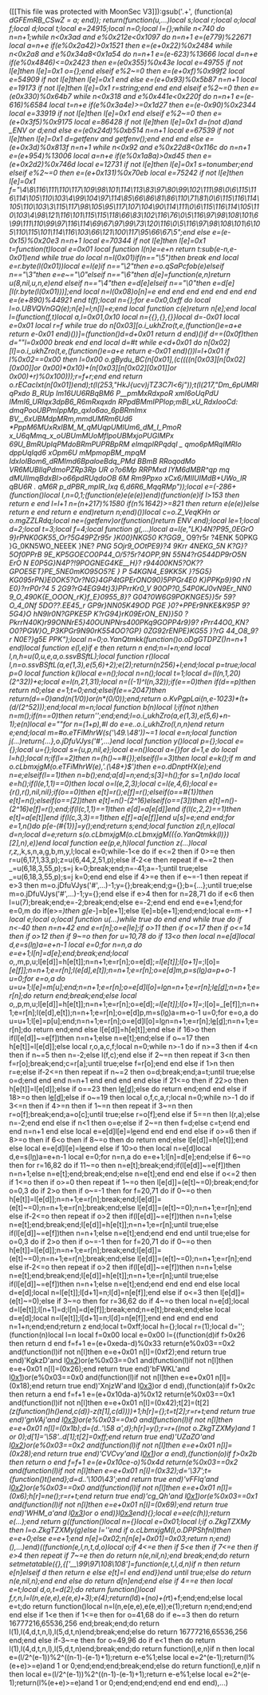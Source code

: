 ([[This file was protected with MoonSec V3]]):gsub('.+', (function(a) _dGFEmRB_CSwZ = a; end)); return(function(u,...)local s;local r;local o;local f;local d;local t;local e=24915;local n=0;local l={};while n<740 do n=n+1;while n<0x3ad and e%0x212e<0x1097 do n=n+1 e=(e*779)%22671 local a=n+e if(e%0x2a42)>0x1521 then e=(e+0x22)%0x2484 while n<0x2a8 and e%0x34a8<0x1a54 do n=n+1 e=(e-623)%13666 local d=n+e if(e%0x4846)<=0x2423 then e=(e*0x355)%0x43e local e=49755 if not l[e]then l[e]=0x1 o={};end elseif e%2~=0 then e=(e+0xf)%0x99f2 local e=54909 if not l[e]then l[e]=0x1 end else e=(e+0x93)%0x5b87 n=n+1 local e=19173 if not l[e]then l[e]=0x1 r=string;end end end elseif e%2~=0 then e=(e*0x330)%0x64b7 while n<0x318 and e%0x441e<0x220f do n=n+1 e=(e-616)%6584 local t=n+e if(e%0x3a4e)>=0x1d27 then e=(e-0x90)%0x2344 local e=33919 if not l[e]then l[e]=0x1 end elseif e%2~=0 then e=(e+0x3f5)%0x9175 local e=86428 if not l[e]then l[e]=0x1 d=(not d)and _ENV or d;end else e=(e*0x24d)%0xb514 n=n+1 local e=67539 if not l[e]then l[e]=0x1 d=getfenv and getfenv();end end end else e=(e+0x3d)%0x813f n=n+1 while n<0x92 and e%0x22d8<0x116c do n=n+1 e=(e+954)%13006 local a=n+e if(e%0x1a8a)>0xd45 then e=(e+0x2d2)%0x746d local e=12731 if not l[e]then l[e]=0x1 s=tonumber;end elseif e%2~=0 then e=(e+0x131)%0x70eb local e=75242 if not l[e]then l[e]=0x1 f="\4\8\116\111\110\117\109\98\101\114\113\83\97\80\99\102\111\98\0\6\115\116\114\105\110\103\4\99\104\97\114\85\66\86\81\86\110\71\81\0\6\115\116\114\105\110\103\3\115\117\98\105\95\117\107\104\90\114\111\0\6\115\116\114\105\110\103\4\98\121\116\101\115\115\118\66\83\102\116\76\0\5\116\97\98\108\101\6\99\111\110\99\97\116\114\69\67\97\99\73\120\116\0\5\116\97\98\108\101\6\105\110\115\101\114\116\103\66\121\100\117\95\66\67\5";end else e=(e-0x15)%0x20e3 n=n+1 local e=70344 if not l[e]then l[e]=0x1 t=function(t)local e=0x01 local function l(n)e=e+n return t:sub(e-n,e-0x01)end while true do local n=l(0x01)if(n=="\5")then break end local e=r.byte(l(0x01))local e=l(e)if n=="\2"then e=o.qSaPcfob(e)elseif n=="\3"then e=e~="\0"elseif n=="\6"then d[e]=function(e,n)return u(8,nil,u,n,e)end elseif n=="\4"then e=d[e]elseif n=="\0"then e=d[e][l(r.byte(l(0x01)))];end local n=l(0x08)o[n]=e end end end end end end end e=(e+890)%44921 end t(f);local n={};for e=0x0,0xff do local l=o.UBVQVnGQ(e);n[e]=l;n[l]=e;end local function c(e)return n[e];end local l=(function(f,t)local a,l=0x01,0x10 local n={{},{},{}}local d=-0x01 local e=0x01 local r=f while true do n[0x03][o.i_ukhZro(t,e,(function()e=a+e return e-0x01 end)())]=(function()d=d+0x01 return d end)()if d==(0x0f)then d=""l=0x000 break end end local d=#t while e<d+0x01 do n[0x02][l]=o.i_ukhZro(t,e,(function()e=a+e return e-0x01 end)())l=l+0x01 if l%0x02==0x00 then l=0x00 o.gBydu_BC(n[0x01],(c((((n[0x03][n[0x02][0x00]]or 0x00)*0x10)+(n[0x03][n[0x02][0x01]]or 0x00)+r)%0x100)));r=f+r;end end return o.rECacIxt(n[0x01])end);t(l(253,"HkJ{ucv)jTZ3C7l<6j"));t(l(217,"Dm_6pUMRIqPxdo B_RUp Im16UU6RBqBM6 P__pmMxRdxpoR xmI6oUqPdU IMmI6_URIqx3dpB6_R6mRxqxdn RPpdBMmIPPIop;mBI_xU_RdxIooCd:  dmqPooUBPmIppMp_qxIo6ao_6pBRmImx BV__6xUBMdpMRm,mmdUMRm6Ud6 _*PppM6MUxRxIBM_M_qMUqpUMIUm6_dM_I_PmoR x_U6qMmq_x_oUBUmMUoMfIpoUBMxjoPUGIMPx 69U_BmRUpIqPMdoBRmPUPRBpRM eImqpIRPqdqI _ qmo6pMRqIMRIo dppUqIqd6 xOpm6U mMpmopBM_mpqM IdxIoIBom6_dRMImd6BpaloeBdq_PMd BBmB RRoqodMo VR6MUBIlqPdmoPZRp3Rp_ UR o?o6Mp RRPMxd IYM6dMBR^qp mq dMUIImqBdxBI>o66pdRUqdoOB 6M Rm9Ppxo xCx6/MIIUIMdB+UWo_IR qBU6R . _qM6R p_dPBR_mpIR_Ixq_ 6,d6R6_MqqRMp"));local e=(-286+(function()local l,n=0,1;(function(e)e(e(e))end)(function(e)if l>153 then return e end l=l+1 n=(n+217)%1580 if(n%1642)>=821 then return e(e(e))else return e end return e end)return n;end)())local c=o.Z_VeqKHn or o.mgZZLRdq;local ne=(getfenv)or(function()return _ENV end);local le=1;local d=2;local t=3;local f=4;local function g(_,...)local a=l(e,"LK}4N?P95_0EGrO 9}rPNK0GK55_Or?5G49PZr95r }K00}NKG50 K?GG9__ O9?r5r ?4ENK 50PKG }G_0KN5WO_NEEEK }NE? _PNG 5Ojr9_OOtPE9}?_4 9Krr 4NEKG_5N K?_G_}?5Of0PPrB 9E_KP5GOECO0P44_O/5?5r?4OPP,9N 55N4?rG544DP9rO5N ErO N E0P5G}N4P?!_9POGNEG4KE__H}? r94400KN5?OK??GPOE5ET}PE_5NE0mKO95O5?_E } _P 54KGN4_E9KK5K }?5G5} _KG095rPN}E0OK5?Or?NG}4GP4tGPErONO90)5PPGr4E0 K}PPKp9}90 rN E0}?rrP0r?4 5 2G9?rG4EG94t_}3}PPrrKr0_V 90OP?0_54P0KJ0vN9Er_NN0 9_O_490K{E_OOON_rK}f_E}0955_8}? G04?0W6G9POKNGE5}}5r 59?O_4_0Nf 5DO??.EE45_r GP9r}NN05K49OD PGE }0_?+PPEr9NKE&K95P 9?5G4}O_ hN9lr0N?GPKE5P K?rG94}_rK09ErON_EN}}50 ?PkrrN40K)r99ONNrE5}40OUNPNrs400PKq9GOPP4r9}9_? rPrr44O0_KN_?O0?PGW}O_P3KPGr9N90rK554OO?_GP} _0ZG92rENPE}KG55 }?rG 44_O8_9?r N0E?}g5E PPK");local n=0;o.YanQtmkk(function()o.oDgGTDPZ()n=n+1 end)local function e(l,e)if e then return n end;n=l+n;end local l,n,h=u(0,u,e,a,o.ssvBSftL);local function r()local l,n=o.ssvBSftL(a,e(1,3),e(5,6)+2);e(2);return(n*256)+l;end;local p=true;local p=0 local function k()local e=n();local n=n();local t=1;local d=(l(n,1,20)*(2^32))+e;local e=l(n,21,31);local n=((-1)^l(n,32));if(e==0)then if(d==p)then return n*0;else e=1;t=0;end;elseif(e==2047)then return(d==0)and(n*(1/0))or(n*(0/0));end;return o.KvPgpLai(n,e-1023)*(t+(d/(2^52)));end;local m=n;local function b(n)local l;if(not n)then n=m();if(n==0)then return'';end;end;l=o.i_ukhZro(a,e(1,3),e(5,6)+n-1);e(n)local e=""for n=(1+p),#l do e=e..o.i_ukhZro(l,n,n)end return e;end;local m=#o.eTFiMhrW(s('\49.\48'))~=1 local e=n;local function j(...)return{...},o.jDfuVJys('#',...)end local function y()local p={};local e={};local u={};local s={u,p,nil,e};local e=n()local a={}for d=1,e do local l=h();local n;if(l==2)then n=(h()~=#{});elseif(l==3)then local e=k();if m and o.cLbmxjgM(o.eTFiMhrW(e),'.(\48+)$')then e=o.dDnptHX_(e);end n=e;elseif(l==1)then n=b();end;a[d]=n;end;s[3]=h();for s=1,n()do local e=h();if(l(e,1,1)==0)then local o=l(e,2,3);local c=l(e,4,6);local e={r(),r(),nil,nil};if(o==0)then e[t]=r();e[f]=r();elseif(o==#{1})then e[t]=n();elseif(o==_[2])then e[t]=n()-(2^16)elseif(o==_[3])then e[t]=n()-(2^16)e[f]=r();end;if(l(c,1,1)==1)then e[d]=a[e[d]]end if(l(c,2,2)==1)then e[t]=a[e[t]]end if(l(c,3,3)==1)then e[f]=a[e[f]]end u[s]=e;end end;for e=1,n()do p[e-(#{1})]=y();end;return s;end;local function z(l,n,e)local d=n;local d=e;return s(o.cLbmxjgM(o.cLbmxjgM(({o.YanQtmkk(l)})[2],n),e))end local function ee(p,e,h)local function z(...)local r,z,_,k,s,n,a,g,b,m,y,l;local e=0;while-1<e do if e<=2 then if 0>=e then r=u(6,17,1,33,p);z=u(6,44,2,51,p);else if-2<e then repeat if e~=2 then _=u(6,18,3,55,p);s=j k=0;break;end;n=-41;a=-1;until true;else _=u(6,18,3,55,p);s=j k=0;end end else if 4>=e then if e~=-1 then repeat if e>3 then m=o.jDfuVJys('#',...)-1;y={};break;end;g={};b={...};until true;else m=o.jDfuVJys('#',...)-1;y={};end else if e>4 then for n=28,71 do if e<6 then l=u(7);break;end;e=-2;break;end;else e=-2;end end end e=e+1;end;for e=0,m do if(e>=_)then g[e-_]=b[e+1];else l[e]=b[e+1];end;end;local e=m-_+1 local e;local o;local function u(...)while true do end end while true do if n<-40 then n=n+42 end e=r[n];o=e[le];if o>11 then if o<=17 then if o<=14 then if o>12 then if 9~=o then for u=10,78 do if 13<o then local n=e[d]local d,e=s(l[n](c(l,n+1,e[t])))a=e+n-1 local e=0;for n=n,a do e=e+1;l[n]=d[e];end;break;end;local o,_,m,p,u;l[e[d]]=h[e[t]];n=n+1;e=r[n];o=e[d];_=l[e[t]];l[o+1]=_;l[o]=_[e[f]];n=n+1;e=r[n];l(e[d],e[t]);n=n+1;e=r[n];o=e[d]m,p=s(l[o](c(l,o+1,e[t])))a=p+o-1 u=0;for e=o,a do u=u+1;l[e]=m[u];end;n=n+1;e=r[n];o=e[d]l[o]=l[o](c(l,o+1,a))n=n+1;e=r[n];l[e[d]]();n=n+1;e=r[n];do return end;break;end;else local o,_,p,m,u;l[e[d]]=h[e[t]];n=n+1;e=r[n];o=e[d];_=l[e[t]];l[o+1]=_;l[o]=_[e[f]];n=n+1;e=r[n];l(e[d],e[t]);n=n+1;e=r[n];o=e[d]p,m=s(l[o](c(l,o+1,e[t])))a=m+o-1 u=0;for e=o,a do u=u+1;l[e]=p[u];end;n=n+1;e=r[n];o=e[d]l[o]=l[o](c(l,o+1,a))n=n+1;e=r[n];l[e[d]]();n=n+1;e=r[n];do return end;end else l[e[d]]=h[e[t]];end else if 16>o then if(l[e[d]]~=e[f])then n=n+1;else n=e[t];end;else if o~=17 then h[e[t]]=l[e[d]];else local r,o,a,c,f;local n=0;while n>-1 do if n>=3 then if 4<n then if n~=5 then n=-2;else l(f,c);end else if 2~=n then repeat if 3<n then f=r[o];break;end;c=r[a];until true;else f=r[o];end end else if 1>n then r=e;else if-2<=n then repeat if n~=2 then o=d;break;end;a=t;until true;else o=d;end end end n=n+1 end end end end else if 21<=o then if 22>o then h[e[t]]=l[e[d]];else if o==23 then l[e[d]]();else do return end;end end else if 18>=o then l[e[d]]();else if o~=19 then local o,f,c,a,r;local n=0;while n>-1 do if 3<=n then if 4>=n then if 1~=n then repeat if 3~=n then r=o[f];break;end;a=o[c];until true;else r=o[f];end else if 5==n then l(r,a);else n=-2;end end else if n<1 then o=e;else if 2~=n then f=d;else c=t;end end end n=n+1 end else local e=e[d]l[e]=l[e](c(l,e+1,a))end end end end else if o>=6 then if 8>=o then if 6<o then if 8~=o then do return end;else l[e[d]]=h[e[t]];end else local e=e[d]l[e]=l[e](c(l,e+1,a))end else if 10>o then local n=e[d]local d,e=s(l[n](c(l,n+1,e[t])))a=e+n-1 local e=0;for n=n,a do e=e+1;l[n]=d[e];end;else if 6~=o then for r=16,82 do if 11~=o then n=e[t];break;end;if(l[e[d]]~=e[f])then n=n+1;else n=e[t];end;break;end;else n=e[t];end end end else if o<=2 then if 1<=o then if o>=0 then repeat if 1~=o then l[e[d]]=(e[t]~=0);break;end;for o=0,3 do if 2>o then if o~=-1 then for f=20,71 do if 0~=o then h[e[t]]=l[e[d]];n=n+1;e=r[n];break;end;l[e[d]]=(e[t]~=0);n=n+1;e=r[n];break;end;else l[e[d]]=(e[t]~=0);n=n+1;e=r[n];end else if-2<=o then repeat if o>2 then if(l[e[d]]~=e[f])then n=n+1;else n=e[t];end;break;end;l[e[d]]=h[e[t]];n=n+1;e=r[n];until true;else if(l[e[d]]~=e[f])then n=n+1;else n=e[t];end;end end end until true;else for o=0,3 do if 2>o then if o~=-1 then for f=20,71 do if 0~=o then h[e[t]]=l[e[d]];n=n+1;e=r[n];break;end;l[e[d]]=(e[t]~=0);n=n+1;e=r[n];break;end;else l[e[d]]=(e[t]~=0);n=n+1;e=r[n];end else if-2<=o then repeat if o>2 then if(l[e[d]]~=e[f])then n=n+1;else n=e[t];end;break;end;l[e[d]]=h[e[t]];n=n+1;e=r[n];until true;else if(l[e[d]]~=e[f])then n=n+1;else n=e[t];end;end end end end else local d=e[d];local n=l[e[t]];l[d+1]=n;l[d]=n[e[f]];end else if o<=3 then l[e[d]]=(e[t]~=0);else if 3~=o then for r=36,62 do if 4~=o then local n=e[d];local d=l[e[t]];l[n+1]=d;l[n]=d[e[f]];break;end;n=e[t];break;end;else local d=e[d];local n=l[e[t]];l[d+1]=n;l[d]=n[e[f]];end end end end end n=1+n;end;end;return z end;local t=0xff;local h={};local r=(1);local d='';(function(n)local l=n local f=0x00 local e=0x00 l={(function(d)if f>0x26 then return d end f=f+1 e=(e+0xeda-d)%0x33 return(e%0x03==0x2 and(function(l)if not n[l]then e=e+0x01 n[l]=(0xf2);end return true end)'KgkzD'and l[0x2](0x2f6+d))or(e%0x03==0x1 and(function(l)if not n[l]then e=e+0x01 n[l]=(0x26);end return true end)'bFWKL'and l[0x1](d+0x18a))or(e%0x03==0x0 and(function(l)if not n[l]then e=e+0x01 n[l]=(0x18);end return true end)'XnjzW'and l[0x3](d+0x2e6))or d end),(function(a)if f>0x2c then return a end f=f+1 e=(e+0x10da-a)%0x12 return(e%0x03==0x1 and(function(l)if not n[l]then e=e+0x01 n[l]=(0x42);t[2]=(t[2]*(z(function()h()end,c(d))-z(t[1],c(d))))+1;h[r]={};t=t[2];r=r+t;end return true end)'gnVAj'and l[0x3](0xcb+a))or(e%0x03==0x0 and(function(l)if not n[l]then e=e+0x01 n[l]=(0x1b);d={d..'\58 a',d};h[r]=y();r=r+((not o.ZkgTZXMy)and 1 or 0);d[1]='\58'..d[1];t[2]=0xff;end return true end)'UZaZO'and l[0x2](a+0x241))or(e%0x03==0x2 and(function(l)if not n[l]then e=e+0x01 n[l]=(0x28);end return true end)'CVCvy'and l[0x1](a+0x2d4))or a end),(function(o)if f>0x2b then return o end f=f+1 e=(e+0x10ce-o)%0x4d return(e%0x03==0x2 and(function(l)if not n[l]then e=e+0x01 n[l]=(0x32);d='\37';t={function()t()end};d=d..'\100\43';end return true end)'vFFlq'and l[0x2](0x300+o))or(e%0x03==0x0 and(function(l)if not n[l]then e=e+0x01 n[l]=(0x6);h[r]=ne();r=r+t;end return true end)'cg_Qh'and l[0x1](o+0x26b))or(e%0x03==0x1 and(function(l)if not n[l]then e=e+0x01 n[l]=(0x69);end return true end)'WHM_a'and l[0x3](o+0x97))or o end)}l[0x3](0x155a)end){};local e=ee(c(h));return e(...);end return g((function()local n={}local e=0x01;local l;if o.ZkgTZXMy then l=o.ZkgTZXMy(g)else l=''end if o.cLbmxjgM(l,o.DPPShfnI)then e=e+0;else e=e+1;end n[e]=0x02;n[n[e]+0x01]=0x03;return n;end)(),...)end)((function(e,l,n,t,d,o)local o;if 4<=e then if 5<e then if 7<=e then if e>4 then repeat if 7~=e then do return n(e,nil,n);end break;end;do return setmetatable({},{['__\99\97\108\108']=function(e,t,l,d,n)if n then return e[n]elseif d then return e else e[t]=l end end})end until true;else do return n(e,nil,n);end end else do return d[n]end;end else if 4==e then local e=t;local d,o,t=d(2);do return function()local f,r,n,l=l(n,e(e,e),e(e,e)+3);e(4);return(l*d)+(n*o)+(r*t)+f;end;end;else local e=t;do return function()local n=l(n,e(e,e),e(e,e));e(1);return n;end;end;end end else if 1<e then if 1<=e then for o=41,68 do if e~=3 then do return 16777216,65536,256 end;break;end;do return l(1),l(4,d,t,n,l),l(5,d,t,n)end;break;end;else do return 16777216,65536,256 end;end else if-3~=e then for o=49,96 do if e<1 then do return l(1),l(4,d,t,n,l),l(5,d,t,n)end;break;end;do return function(l,e,n)if n then local e=(l/2^(e-1))%2^((n-1)-(e-1)+1);return e-e%1;else local e=2^(e-1);return(l%(e+e)>=e)and 1 or 0;end;end;end;break;end;else do return function(l,e,n)if n then local e=(l/2^(e-1))%2^((n-1)-(e-1)+1);return e-e%1;else local e=2^(e-1);return(l%(e+e)>=e)and 1 or 0;end;end;end;end end end end),...)

